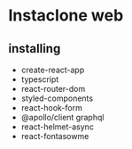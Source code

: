 # Instaclone web

## installing

- create-react-app
- typescript
- react-router-dom
- styled-components
- react-hook-form
- @apollo/client graphql
- react-helmet-async
- react-fontasowme
